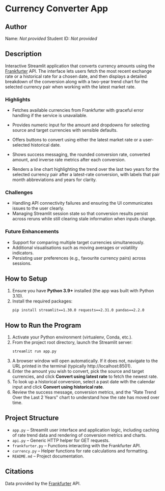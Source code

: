 # Currency Converter App

## Author
Name: _Not provided_
Student ID: _Not provided_

## Description
Interactive Streamlit application that converts currency amounts using the
[Frankfurter](https://www.frankfurter.app/) API. The interface lets users fetch
the most recent exchange rate or a historical rate for a chosen date, and then
displays a detailed breakdown of the conversion along with a two-year trend
chart for the selected currency pair when working with the latest market rate.


### Highlights
- Fetches available currencies from Frankfurter with graceful error handling if
  the service is unavailable.
- Provides numeric input for the amount and dropdowns for selecting source and
  target currencies with sensible defaults.

- Offers buttons to convert using either the latest market rate or a
  user-selected historical date.
- Shows success messaging, the rounded conversion rate, converted amount, and
  inverse rate metrics after each conversion.
- Renders a line chart highlighting the trend over the last two years for the
  selected currency pair after a latest-rate conversion, with labels that pair
  month abbreviations and years for clarity.


### Challenges
- Handling API connectivity failures and ensuring the UI communicates issues to
  the user clearly.
- Managing Streamlit session state so that conversion results persist across
  reruns while still clearing stale information when inputs change.

### Future Enhancements
- Support for comparing multiple target currencies simultaneously.
- Additional visualisations such as moving averages or volatility indicators.
- Persisting user preferences (e.g., favourite currency pairs) across sessions.

## How to Setup
1. Ensure you have **Python 3.9+** installed (the app was built with Python
   3.10).
2. Install the required packages:
   ```bash
   pip install streamlit==1.30.0 requests==2.31.0 pandas==2.2.0
   ```

## How to Run the Program
1. Activate your Python environment (virtualenv, Conda, etc.).
2. From the project root directory, launch the Streamlit server:
   ```bash
   streamlit run app.py
   ```
3. A browser window will open automatically. If it does not, navigate to the
   URL printed in the terminal (typically http://localhost:8501).
4. Enter the amount you wish to convert, pick the source and target currencies,
   and click **Convert using latest rate** to fetch the newest rate.
5. To look up a historical conversion, select a past date with the calendar
   input and click **Convert using historical rate**.
6. Review the success message, conversion metrics, and the "Rate Trend Over the
   Last 2 Years" chart to understand how the rate has moved over time.

## Project Structure
- `app.py` – Streamlit user interface and application logic, including caching
  of rate trend data and rendering of conversion metrics and charts.
- `api.py` – Generic HTTP helper for GET requests.
- `frankfurter.py` – Functions interacting with the Frankfurter API.
- `currency.py` – Helper functions for rate calculations and formatting.
- `README.md` – Project documentation.

## Citations
Data provided by the [Frankfurter](https://www.frankfurter.app/) API.
